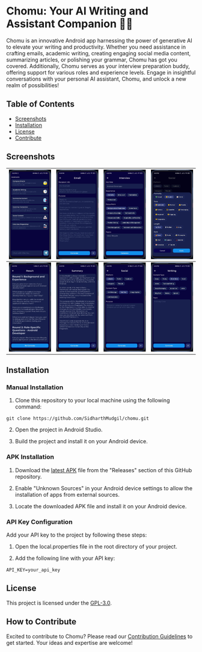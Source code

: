 # Chomu: Your AI Writing and Assistant Companion 🤖📝

Chomu is an innovative Android app harnessing the power of generative AI to elevate your writing and productivity. Whether you need assistance in crafting emails, academic writing, creating engaging social media content, summarizing articles, or polishing your grammar, Chomu has got you covered. Additionally, Chomu serves as your interview preparation buddy, offering support for various roles and experience levels. Engage in insightful conversations with your personal AI assistant, Chomu, and unlock a new realm of possibilities!

## Table of Contents

- [Screenshots](#screenshots)
- [Installation](#installation)
- [License](#license)
- [Contribute](#how-to-contribute)

## Screenshots

| ![ss](./images/home.jpeg) | ![ss](./images/email.jpeg) | ![ss](./images/interview.jpeg) | ![ss](./images/options.jpeg) |
| -------------------------- | -------------------------- | -------------------------- | -------------------------- | 
![ss](./images/result.jpeg) | ![ss](./images/summary.jpeg) | ![ss](./images/social.jpeg) | ![ss](./images/writing.jpeg) |

## Installation

### Manual Installation
1. Clone this repository to your local machine using the following command:

```
git clone https://github.com/SidharthMudgil/chomu.git
```

2. Open the project in Android Studio.

3. Build the project and install it on your Android device.

### APK Installation
1. Download the [latest APK](https://github.com/SidharthMudgil/chomu/releases/latest) file from the "Releases" section of this GitHub repository.

2. Enable "Unknown Sources" in your Android device settings to allow the installation of apps from external sources.

3. Locate the downloaded APK file and install it on your Android device.

### API Key Configuration
Add your API key to the project by following these steps:

1. Open the local.properties file in the root directory of your project.

2. Add the following line with your API key:

```
API_KEY=your_api_key
```

## License
This project is licensed under the [GPL-3.0](LICENSE).

## How to Contribute
Excited to contribute to Chomu? Please read our [Contribution Guidelines](CONTRIBUTING.md) to get started. Your ideas and expertise are welcome!
